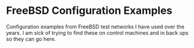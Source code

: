 # FreeBSD Configuration Examples

Configuration examples from FreeBSD test networks I have used over the years. I
am sick of trying to find these on control machines and in back ups so they can
go here.
